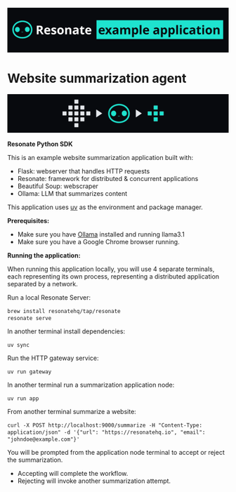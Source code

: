 ![Resonate example app readme banner](/assets/resonate-example-app-readme-banner.png)

# Website summarization agent

![summarization agent banner](/assets/summarization-agent-banner.png)

**Resonate Python SDK**

This is an example website summarization application built with:

- Flask: webserver that handles HTTP requests
- Resonate: framework for distributed & concurrent applications
- Beautiful Soup: webscraper
- Ollama: LLM that summarizes content

This application uses [uv](https://docs.astral.sh/uv/) as the environment and package manager.

**Prerequisites:**

- Make sure you have [Ollama](https://ollama.com/) installed and running llama3.1
- Make sure you have a Google Chrome browser running.

**Running the application:**

When running this application locally, you will use 4 separate terminals, each representing its own process, representing a distributed application separated by a network.

Run a local Resonate Server:

```
brew install resonatehq/tap/resonate
resonate serve
```

In another terminal install dependencies:

```
uv sync
```

Run the HTTP gateway service:

```
uv run gateway
```

In another terminal run a summarization application node:

```
uv run app
```

From another terminal summarize a website:

```
curl -X POST http://localhost:9000/summarize -H "Content-Type: application/json" -d '{"url": "https://resonatehq.io", "email": "johndoe@example.com"}'
```

You will be prompted from the application node terminal to accept or reject the summarization.

- Accepting will complete the workflow.
- Rejecting will invoke another summarization attempt.
